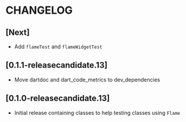 # CHANGELOG

## [Next]
 - Add `flameTest` and `flameWidgetTest`

## [0.1.1-releasecandidate.13]
 - Move dartdoc and dart_code_metrics to dev_dependencies

## [0.1.0-releasecandidate.13]
 - Initial release containing classes to help testing classes using `Flame`

